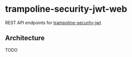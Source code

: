 # trampoline-security-jwt-web

REST API endpoints for [trampoline-security-jwt](../trampoline-security-jwt)

## Architecture

TODO